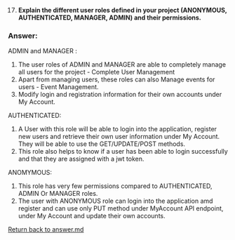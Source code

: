 
17. **Explain the different user roles defined in your project (ANONYMOUS, AUTHENTICATED, MANAGER, ADMIN) and their permissions.**

### Answer:
ADMIN and MANAGER :
1) The user roles of ADMIN and MANAGER are able to completely manage all users for the project - Complete User Management
2) Apart from managing users, these roles can also Manage events for users - Event  Management.
3) Modify login and registration information for their own accounts under My Account.

AUTHENTICATED:
1) A User with this role will be able to login into the application, register new users and retrieve their own user information under My Account. They will be able to use the GET/UPDATE/POST methods.
2) This role also helps to know if a user has been able to login successfully and that they are assigned with a jwt token.

ANOMYMOUS:
1) This role has very few permissions compared to AUTHENTICATED, ADMIN Or MANAGER roles.
2) The user with ANONYMOUS role can login into the application amd register and can use only PUT method under MyAccount API endpoint, under My Account and update their own accounts.

[Return back to answer.md](/answer.md)